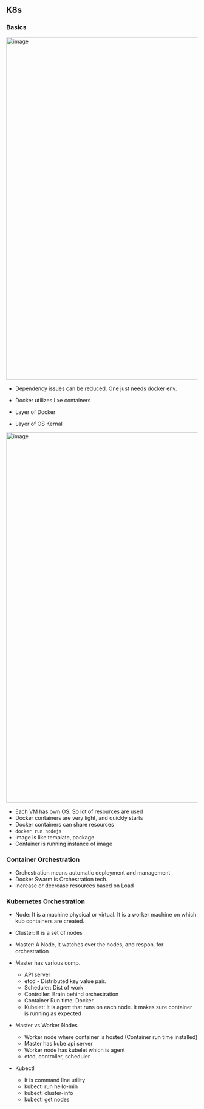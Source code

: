 ## K8s


### Basics
<img width="900" alt="image" src="https://github.com/user-attachments/assets/c55b16e3-d2f2-405d-822a-0656abe18ae6">


* Dependency issues can be reduced. One just needs docker env.
* Docker utilizes Lxe containers

* Layer of Docker
* Layer of OS Kernal

<img width="974" alt="image" src="https://github.com/psahni/aws_saa_prep/assets/84832/eef7f95f-d0f1-42d6-b88c-226ec3deaa80">

* Each VM has own OS. So lot of resources are used
* Docker containers are very light, and quickly starts
* Docker containers can share resources
* `docker run nodejs`
* Image is like template, package
* Container is running instance of image

### Container Orchestration
* Orchestration means automatic deployment and management
* Docker Swarm is Orchestration tech.
* Increase or decrease resources based on Load

### Kubernetes Orchestration
* Node: It is a machine physical or virtual. It is a worker machine on which kub containers are created.
* Cluster: It is a set of nodes
* Master: A Node, it watches over the nodes, and respon. for orchestration
* Master has various comp.
  - API server
  - etcd - Distributed key value pair.
  - Scheduler: Dist of work
  - Controller: Brain behind orchestration
  - Container Run time: Docker
  - Kubelet: It is agent that runs on each node. It makes sure container is running as expected
* Master vs Worker Nodes
  - Worker node where container is hosted (Container run time installed)
  - Master has kube api server
  - Worker node has kubelet which is agent
  - etcd, controller, scheduler

* Kubectl
   - It is command line utility
   - kubectl run hello-min
   - kubectl cluster-info
   - kubectl get nodes



 

